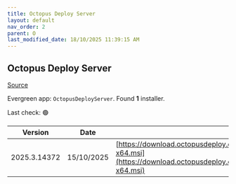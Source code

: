 ```yaml
---
title: Octopus Deploy Server
layout: default
nav_order: 2
parent: O
last_modified_date: 18/10/2025 11:39:15 AM
---
```


## Octopus Deploy Server

[Source](https://octopus.com/)

Evergreen app: `OctopusDeployServer`. Found **1** installer.

Last check: 🟢

| Version      | Date       | URI                                                                                                                                                |
| ------------ | ---------- | -------------------------------------------------------------------------------------------------------------------------------------------------- |
| 2025.3.14372 | 15/10/2025 | [https://download.octopusdeploy.com/octopus/Octopus.2025.3.14372-x64.msi](https://download.octopusdeploy.com/octopus/Octopus.2025.3.14372-x64.msi) |
